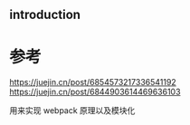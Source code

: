## introduction

# 参考

https://juejin.cn/post/6854573217336541192
https://juejin.cn/post/6844903614469636103

用来实现 webpack 原理以及模块化
